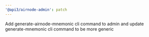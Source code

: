 ```yaml
---
'@api3/airnode-admin': patch
---
```


Add generate-airnode-mnemonic cli command to admin and update generate-mnemonic cli command to be more generic
